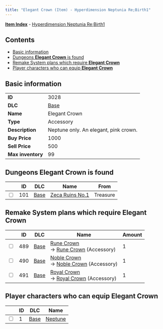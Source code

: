 ```yaml
---
title: "Elegant Crown (Item) - Hyperdimension Neptunia Re;Birth1"
---
```


[**Item Index**](/neptunia/rb1/item/index.html) - [Hyperdimension Neptunia Re;Birth1](/neptunia/rb1)

## Contents

- [Basic information](#basic-information)
- [Dungeons **Elegant Crown** is found](#dungeons-elegant-crown-is-found)
- [Remake System plans which require **Elegant Crown**](#remake-system-plans-which-require-elegant-crown)
- [Player characters who can equip **Elegant Crown**](#player-characters-who-can-equip-elegant-crown)

## Basic information

|   |   |
| -- | -- |
| **ID** | 3028 |
| **DLC** | [Base](/neptunia/rb1/dlc/1-base.html) |
| **Name** | Elegant Crown |
| **Type** | Accessory |
| **Description** | Neptune only. An elegant, pink crown. |
| **Buy Price** | 1000 |
| **Sell Price** | 500 |
| **Max inventory** | 99 |

## Dungeons **Elegant Crown** is found

|    | ID | DLC | Name | From |
| -- | -- | --- | ---- | ---- |
| <input type="checkbox" id="rb1-dungeon-1-101" class="trackbox" /> | 101 | [Base](/neptunia/rb1/dlc/1-base.html) | [Zeca Ruins No.1](/neptunia/rb1/dungeon/1-101-zeca-ruins-no-1.html) | Treasure |

## Remake System plans which require **Elegant Crown**

|    | ID | DLC | Name | Amount |
| -- | -- | --- | ---- | ------ |
| <input type="checkbox" id="rb1-remake-1-489" class="trackbox" /> | 489 | [Base](/neptunia/rb1/dlc/1-base.html) | [Rune Crown](/neptunia/rb1/remake/1-489-rune-crown.html)<br />→ [Rune Crown](/neptunia/rb1/item/1-3029-rune-crown.html) (Accessory) | 1 |
| <input type="checkbox" id="rb1-remake-1-490" class="trackbox" /> | 490 | [Base](/neptunia/rb1/dlc/1-base.html) | [Noble Crown](/neptunia/rb1/remake/1-490-noble-crown.html)<br />→ [Noble Crown](/neptunia/rb1/item/1-3030-noble-crown.html) (Accessory) | 1 |
| <input type="checkbox" id="rb1-remake-1-491" class="trackbox" /> | 491 | [Base](/neptunia/rb1/dlc/1-base.html) | [Royal Crown](/neptunia/rb1/remake/1-491-royal-crown.html)<br />→ [Royal Crown](/neptunia/rb1/item/1-3031-royal-crown.html) (Accessory) | 1 |

## Player characters who can equip **Elegant Crown**

|    | ID | DLC | Name |
| -- | -- | --- | ---- |
| <input type="checkbox" id="rb1-player-1-1" class="trackbox" /> | 1 | [Base](/neptunia/rb1/dlc/1-base.html) | [Neptune](/neptunia/rb1/player/1-1-neptune.html) |